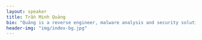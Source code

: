```yaml
---
layout: speaker
title: Trần Minh Quảng 
bio: "Quảng is a reverse engineer, malware analysis and security solution developer. He has been working in information security for over 7 years. He is now working at Viettel Group and doing researches in malware, vulnerabilities, designing and developing solutions for enterprises as well as PC and mobile users. He is also a CTF player at PiggyBird CTF Team."
header-img: "img/index-bg.jpg"
---
```


